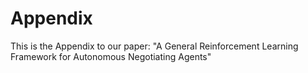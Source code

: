 # Appendix
This is the Appendix to our paper: "A General Reinforcement Learning Framework for Autonomous Negotiating Agents"
